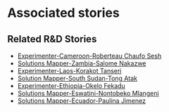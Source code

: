 # Associated stories

<!-- !!DO NOT REMOVE!! start autogenerated hyperlinks -->
## Related R&D Stories
- [Experimenter\-Cameroon\-Roberteau Chaufo Sesh](/RnD-Archive/stories/?doc=Experimenters_CMR)
- [Solutions Mapper\-Zambia\-Salome Nakazwe](/RnD-Archive/stories/?doc=SolutionMappers_ZMB)
- [Experimenter\-Laos\-Korakot Tanseri](/RnD-Archive/stories/?doc=Experimenters_LAO)
- [Solution Mapper\-South Sudan\-Tong Atak](/RnD-Archive/stories/?doc=SolutionMappers_SSD)
- [Experimenter\-Ethiopia\-Okelo Fekadu](/RnD-Archive/stories/?doc=Experimenters_ETH)
- [Solutions Mapper\-Eswatini\-Nontobeko Mlangeni](/RnD-Archive/stories/?doc=SolutionMappers_SWZ)
- [Solutions Mapper\-Ecuador\-Paulina Jimenez](/RnD-Archive/stories/?doc=SolutionMappers_ECU)
<!-- !!DO NOT REMOVE!! end autogenerated hyperlinks -->